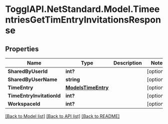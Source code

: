 # TogglAPI.NetStandard.Model.TimeentriesGetTimEntryInvitationsResponse
## Properties

Name | Type | Description | Notes
------------ | ------------- | ------------- | -------------
**SharedByUserId** | **int?** |  | [optional] 
**SharedByUserName** | **string** |  | [optional] 
**TimeEntry** | [**ModelsTimeEntry**](ModelsTimeEntry.md) |  | [optional] 
**TimeEntryInvitationId** | **int?** |  | [optional] 
**WorkspaceId** | **int?** |  | [optional] 

[[Back to Model list]](../README.md#documentation-for-models) [[Back to API list]](../README.md#documentation-for-api-endpoints) [[Back to README]](../README.md)

